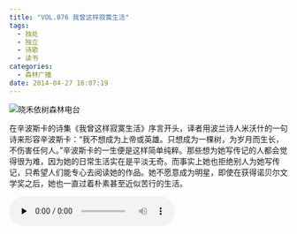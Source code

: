 ```yaml
---
title: "VOL.076 我曾这样寂寞生活"
tags:
  - 独处
  - 独立
  - 诗歌
  - 读书
categories:
  - 森林广播
date: 2014-04-27 16:07:19
---
```


![晓禾依树森林电台](../../../images/radiocover/radio_076.jpg) 

在辛波斯卡的诗集《我曾这样寂寞生活》序言开头，译者用波兰诗人米沃什的一句诗来形容辛波斯卡：“我不想成为上帝或英雄。只想成为一棵树，为岁月而生长，不伤害任何人。”辛波斯卡的一生便是这样简单纯粹。那些想为她写传记的人都会觉得很为难，因为她的日常生活实在是平淡无奇。而事实上她也拒绝别人为她写传记，只希望人们能专心去阅读她的作品。她不愿意成为明星，即使在获得诺贝尔文学奖之后，她也一直过着朴素甚至近似苦行的生活。   

<audio id="audio" controls="" preload="none">
  <source id="mp3" src="http://www.coletree.com/radio/coletree_radio_076.mp3">
</audio>